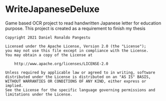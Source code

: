 # WriteJapaneseDeluxe
Game based OCR project to read handwritten Japanese letter for education purpose. This project is created as a requirement to finish my thesis
```
Copyright 2021 Daniel Ronaldo Pangestu

Licensed under the Apache License, Version 2.0 (the "License");
you may not use this file except in compliance with the License.
You may obtain a copy of the License at

    http://www.apache.org/licenses/LICENSE-2.0

Unless required by applicable law or agreed to in writing, software
distributed under the License is distributed on an "AS IS" BASIS,
WITHOUT WARRANTIES OR CONDITIONS OF ANY KIND, either express or implied.
See the License for the specific language governing permissions and
limitations under the License.
```
